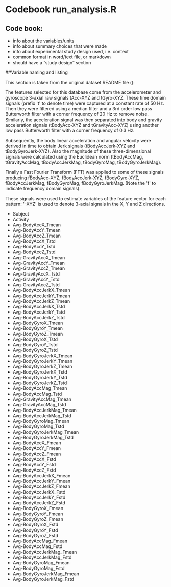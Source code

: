 # Codebook run_analysis.R

## Code book:
* info about the variables/units
* info about summary choices that were made
* info about experimental study design used, i.e. context
* common format in word/text file, or markdown
* should have a “study design” section

##Variable naming and listing

This section is taken from the original dataset README file ():

The features selected for this database come from the accelerometer and
gyroscope 3-axial raw signals tAcc-XYZ and tGyro-XYZ. These time domain signals
(prefix 't' to denote time) were captured at a constant rate of 50 Hz. Then they
were filtered using a median filter and a 3rd order low pass Butterworth filter
with a corner frequency of 20 Hz to remove noise. Similarly, the acceleration
signal was then separated into body and gravity acceleration signals
(tBodyAcc-XYZ and tGravityAcc-XYZ) using another low pass Butterworth filter
with a corner frequency of 0.3 Hz.

Subsequently, the body linear acceleration and angular velocity were derived in
time to obtain Jerk signals (tBodyAccJerk-XYZ and tBodyGyroJerk-XYZ). Also the
magnitude of these three-dimensional signals were calculated using the Euclidean
norm (tBodyAccMag, tGravityAccMag, tBodyAccJerkMag, tBodyGyroMag,
tBodyGyroJerkMag).

Finally a Fast Fourier Transform (FFT) was applied to some of these signals
producing fBodyAcc-XYZ, fBodyAccJerk-XYZ, fBodyGyro-XYZ, fBodyAccJerkMag,
fBodyGyroMag, fBodyGyroJerkMag. (Note the 'f' to indicate frequency domain
signals).

These signals were used to estimate variables of the feature vector for each
pattern: '-XYZ' is used to denote 3-axial signals in the X, Y and Z directions.


* Subject                   
* Activity                  
* Avg-BodyAccX_Tmean        
* Avg-BodyAccY_Tmean       
* Avg-BodyAccZ_Tmean        
* Avg-BodyAccX_Tstd         
* Avg-BodyAccY_Tstd         
* Avg-BodyAccZ_Tstd        
* Avg-GravityAccX_Tmean     
* Avg-GravityAccY_Tmean     
* Avg-GravityAccZ_Tmean     
* Avg-GravityAccX_Tstd     
* Avg-GravityAccY_Tstd      
* Avg-GravityAccZ_Tstd      
* Avg-BodyAccJerkX_Tmean    
* Avg-BodyAccJerkY_Tmean   
* Avg-BodyAccJerkZ_Tmean    
* Avg-BodyAccJerkX_Tstd     
* Avg-BodyAccJerkY_Tstd     
* Avg-BodyAccJerkZ_Tstd    
* Avg-BodyGyroX_Tmean       
* Avg-BodyGyroY_Tmean       
* Avg-BodyGyroZ_Tmean       
* Avg-BodyGyroX_Tstd       
* Avg-BodyGyroY_Tstd        
* Avg-BodyGyroZ_Tstd        
* Avg-BodyGyroJerkX_Tmean   
* Avg-BodyGyroJerkY_Tmean  
* Avg-BodyGyroJerkZ_Tmean   
* Avg-BodyGyroJerkX_Tstd    
* Avg-BodyGyroJerkY_Tstd    
* Avg-BodyGyroJerkZ_Tstd   
* Avg-BodyAccMag_Tmean      
* Avg-BodyAccMag_Tstd       
* Avg-GravityAccMag_Tmean   
* Avg-GravityAccMag_Tstd   
* Avg-BodyAccJerkMag_Tmean  
* Avg-BodyAccJerkMag_Tstd   
* Avg-BodyGyroMag_Tmean     
* Avg-BodyGyroMag_Tstd     
* Avg-BodyGyroJerkMag_Tmean 
* Avg-BodyGyroJerkMag_Tstd  
* Avg-BodyAccX_Fmean        
* Avg-BodyAccY_Fmean       
* Avg-BodyAccZ_Fmean        
* Avg-BodyAccX_Fstd         
* Avg-BodyAccY_Fstd         
* Avg-BodyAccZ_Fstd        
* Avg-BodyAccJerkX_Fmean    
* Avg-BodyAccJerkY_Fmean    
* Avg-BodyAccJerkZ_Fmean    
* Avg-BodyAccJerkX_Fstd    
* Avg-BodyAccJerkY_Fstd     
* Avg-BodyAccJerkZ_Fstd     
* Avg-BodyGyroX_Fmean       
* Avg-BodyGyroY_Fmean      
* Avg-BodyGyroZ_Fmean       
* Avg-BodyGyroX_Fstd        
* Avg-BodyGyroY_Fstd        
* Avg-BodyGyroZ_Fstd       
* Avg-BodyAccMag_Fmean      
* Avg-BodyAccMag_Fstd       
* Avg-BodyAccJerkMag_Fmean  
* Avg-BodyAccJerkMag_Fstd  
* Avg-BodyGyroMag_Fmean     
* Avg-BodyGyroMag_Fstd      
* Avg-BodyGyroJerkMag_Fmean 
* Avg-BodyGyroJerkMag_Fstd 
